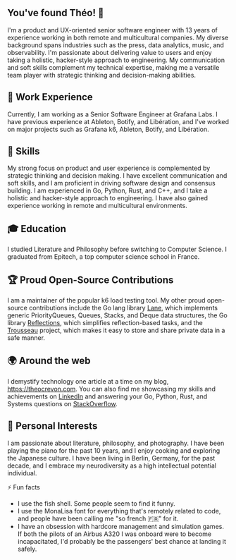 ## You've found Théo! 👋

I'm a product and UX-oriented senior software engineer with 13 years of experience working in both remote and multicultural companies. My diverse background spans industries such as the press, data analytics, music, and observability. I'm passionate about delivering value to users and enjoy taking a holistic, hacker-style approach to engineering. My communication and soft skills complement my technical expertise, making me a versatile team player with strategic thinking and decision-making abilities.

## 💼 Work Experience

Currently, I am working as a Senior Software Engineer at Grafana Labs. I have previous experience at Ableton, Botify, and Libération, and I've worked on major projects such as Grafana k6, Ableton, Botify, and Libération.

## 🔧 Skills

My strong focus on product and user experience is complemented by strategic thinking and decision making. I have excellent communication and soft skills, and I am proficient in driving software design and consensus building. I am experienced in Go, Python, Rust, and C++, and I take a holistic and hacker-style approach to engineering. I have also gained experience working in remote and multicultural environments.

## 🎓 Education

I studied Literature and Philosophy before switching to Computer Science. I graduated from Epitech, a top computer science school in France.

## 🏆 Proud Open-Source Contributions

I am a maintainer of the popular k6 load testing tool. My other proud open-source contributions include the Go lang library [Lane](https://github.com/oleiade/lane), which implements generic PriorityQueues, Queues, Stacks, and Deque data structures, the Go library [Reflections](https://github.com/oleiade/trousseau), which simplifies reflection-based tasks, and the [Trousseau](https://github.com/oleiade/lane) project, which makes it easy to store and share private data in a safe manner.

## 🌍 Around the web

I demystify technology one article at a time on my blog, https://theocrevon.com. You can also find me showcasing my skills and achievements on [LinkedIn](https://www.linkedin.com/in/theocrevon/) and answering your Go, Python, Rust, and Systems questions on [StackOverflow](https://stackoverflow.com/users/386082/oleiade).

## 🎨 Personal Interests

I am passionate about literature, philosophy, and photography. I have been playing the piano for the past 10 years, and I enjoy cooking and exploring the Japanese culture. I have been living in Berlin, Germany, for the past decade, and I embrace my neurodiversity as a high intellectual potential individual.

⚡ Fun facts

- I use the fish shell. Some people seem to find it funny.
- I use the MonaLisa font for everything that's remotely related to code, and people have been calling me "so french 🇫🇷" for it.
- I have an obsession with hardcore management and simulation games. If both the pilots of an Airbus A320 I was onboard were to become incapacitated, I'd probably be the passengers' best chance at landing it safely.
